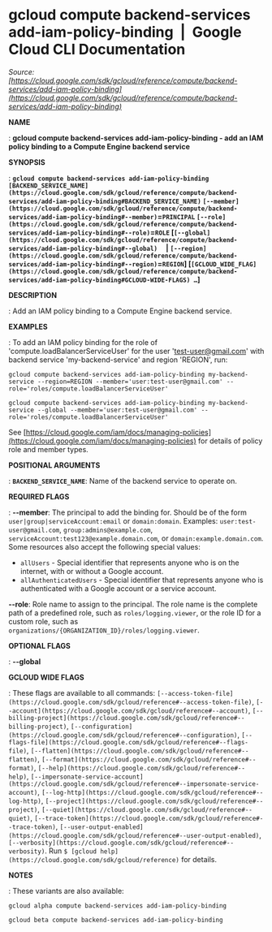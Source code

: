 # gcloud compute backend-services add-iam-policy-binding  |  Google Cloud CLI Documentation

*Source: [https://cloud.google.com/sdk/gcloud/reference/compute/backend-services/add-iam-policy-binding](https://cloud.google.com/sdk/gcloud/reference/compute/backend-services/add-iam-policy-binding)*

**NAME**

: **gcloud compute backend-services add-iam-policy-binding - add an IAM policy binding to a Compute Engine backend service**

**SYNOPSIS**

: **`gcloud compute backend-services add-iam-policy-binding` `[BACKEND_SERVICE_NAME](https://cloud.google.com/sdk/gcloud/reference/compute/backend-services/add-iam-policy-binding#BACKEND_SERVICE_NAME)` `[--member](https://cloud.google.com/sdk/gcloud/reference/compute/backend-services/add-iam-policy-binding#--member)`=`PRINCIPAL` `[--role](https://cloud.google.com/sdk/gcloud/reference/compute/backend-services/add-iam-policy-binding#--role)`=`ROLE` [`[--global](https://cloud.google.com/sdk/gcloud/reference/compute/backend-services/add-iam-policy-binding#--global)`     | `[--region](https://cloud.google.com/sdk/gcloud/reference/compute/backend-services/add-iam-policy-binding#--region)`=`REGION`] [`[GCLOUD_WIDE_FLAG](https://cloud.google.com/sdk/gcloud/reference/compute/backend-services/add-iam-policy-binding#GCLOUD-WIDE-FLAGS) …`]**

**DESCRIPTION**

: Add an IAM policy binding to a Compute Engine backend service.

**EXAMPLES**

: To add an IAM policy binding for the role of 'compute.loadBalancerServiceUser'
for the user 'test-user@gmail.com' with backend service 'my-backend-service' and
region 'REGION', run:

```
gcloud compute backend-services add-iam-policy-binding my-backend-service --region=REGION --member='user:test-user@gmail.com' --role='roles/compute.loadBalancerServiceUser'
```

```
gcloud compute backend-services add-iam-policy-binding my-backend-service --global --member='user:test-user@gmail.com' --role='roles/compute.loadBalancerServiceUser'
```

See [https://cloud.google.com/iam/docs/managing-policies](https://cloud.google.com/iam/docs/managing-policies)
for details of policy role and member types.

**POSITIONAL ARGUMENTS**

: **`BACKEND_SERVICE_NAME`**:
Name of the backend service to operate on.

**REQUIRED FLAGS**

: **--member**:
The principal to add the binding for. Should be of the form
`user|group|serviceAccount:email` or `domain:domain`.
Examples: `user:test-user@gmail.com`,
`group:admins@example.com`,
`serviceAccount:test123@example.domain.com`, or
`domain:example.domain.com`.
Some resources also accept the following special values:

- `allUsers` - Special identifier that represents anyone who is on the
internet, with or without a Google account.
- `allAuthenticatedUsers` - Special identifier that represents anyone
who is authenticated with a Google account or a service account.

**--role**:
Role name to assign to the principal. The role name is the complete path of a
predefined role, such as `roles/logging.viewer`, or the role ID for a
custom role, such as
`organizations/{ORGANIZATION_ID}/roles/logging.viewer`.

**OPTIONAL FLAGS**

: **--global**

**GCLOUD WIDE FLAGS**

: These flags are available to all commands: `[--access-token-file](https://cloud.google.com/sdk/gcloud/reference#--access-token-file)`,
`[--account](https://cloud.google.com/sdk/gcloud/reference#--account)`, `[--billing-project](https://cloud.google.com/sdk/gcloud/reference#--billing-project)`,
`[--configuration](https://cloud.google.com/sdk/gcloud/reference#--configuration)`,
`[--flags-file](https://cloud.google.com/sdk/gcloud/reference#--flags-file)`,
`[--flatten](https://cloud.google.com/sdk/gcloud/reference#--flatten)`, `[--format](https://cloud.google.com/sdk/gcloud/reference#--format)`, `[--help](https://cloud.google.com/sdk/gcloud/reference#--help)`, `[--impersonate-service-account](https://cloud.google.com/sdk/gcloud/reference#--impersonate-service-account)`,
`[--log-http](https://cloud.google.com/sdk/gcloud/reference#--log-http)`,
`[--project](https://cloud.google.com/sdk/gcloud/reference#--project)`, `[--quiet](https://cloud.google.com/sdk/gcloud/reference#--quiet)`, `[--trace-token](https://cloud.google.com/sdk/gcloud/reference#--trace-token)`, `[--user-output-enabled](https://cloud.google.com/sdk/gcloud/reference#--user-output-enabled)`,
`[--verbosity](https://cloud.google.com/sdk/gcloud/reference#--verbosity)`.
Run `$ [gcloud help](https://cloud.google.com/sdk/gcloud/reference)` for details.

**NOTES**

: These variants are also available:

```
gcloud alpha compute backend-services add-iam-policy-binding
```

```
gcloud beta compute backend-services add-iam-policy-binding
```